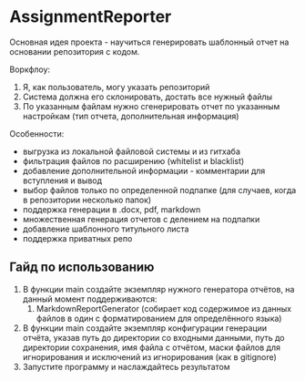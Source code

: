 # AssignmentReporter

Основная идея проекта - научиться генерировать шаблонный отчет на основании репозитория с кодом.

Воркфлоу:
1. Я, как пользователь, могу указать репозиторий
2. Система должна его склонировать, достать все нужный файлы
3. По указанным файлам нужно сгенерировать отчет по указанным настройкам (тип отчета, дополнительная информация)

Особенности:
- выгрузка из локальной файловой системы и из гитхаба
- фильтрация файлов по расширению (whitelist и blacklist)
- добавление дополнительной информации - комментарии для вступления и вывод
- выбор файлов только по определенной подпапке (для случаев, когда в репозитории несколько папок)
- поддержка генерации в .docx, pdf, markdown
- множественная генерация отчетов с делением на подпапки
- добавление шаблонного титульного листа
- поддержка приватных репо

## Гайд по использованию
1. В функции main создайте экземпляр нужного генератора отчётов, на данный момент поддерживаются:
   1. MarkdownReportGenerator (собирает код содержимое из данных файлов в 
      один с форматированием для определённого языка)
2. В функции main создайте экземпляр конфигурации генерации отчёта, указав путь до
   директории со входными данными, путь до директории сохранения, имя файла с отчётом, маски 
   файлов для игнорирования и исключений из игнорирования (как в gitignore)
3. Запустите программу и наслаждайтесь результатом
   